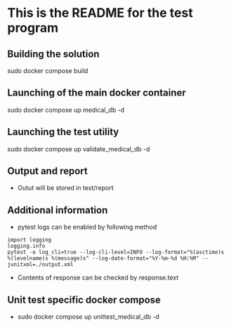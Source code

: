 # This is the README for the test program

## Building the solution
sudo docker compose build

## Launching of the main docker container
sudo docker compose up medical_db -d

## Launching the test utility
sudo docker compose up validate_medical_db -d

## Output and report
* Outut will be stored in test/report

## Additional information
* pytest logs can be enabled by following method

```
import logging
logging.info
pytest -o log_cli=true --log-cli-level=INFO --log-format="%(asctime)s %(levelname)s %(message)s" --log-date-format="%Y-%m-%d %H:%M" --junitxml=./output.xml
```

* Contents of response can be checked by response.text

## Unit test specific docker compose
* sudo docker compose up unittest_medical_db -d
